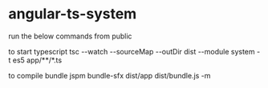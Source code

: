 # angular-ts-system

run the below commands from public

to start typescript
    tsc --watch --sourceMap --outDir dist --module system -t es5 app/**/*.ts

to compile bundle
    jspm bundle-sfx dist/app dist/bundle.js -m

